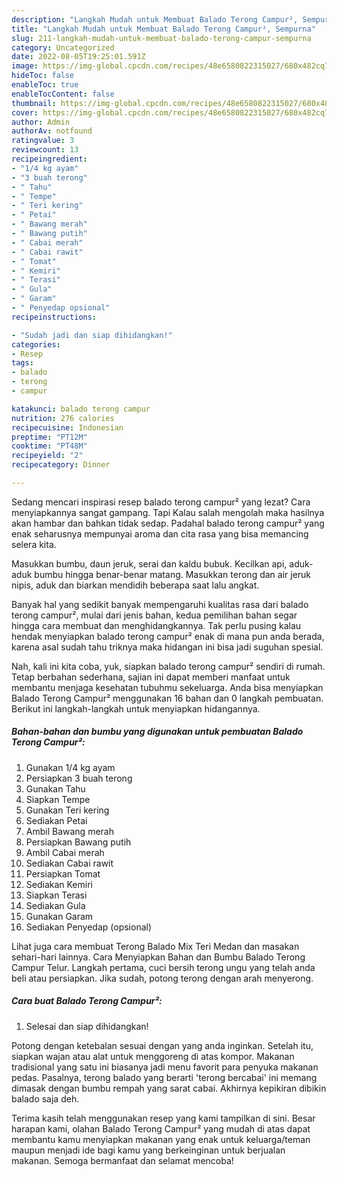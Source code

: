 ```yaml
---
description: "Langkah Mudah untuk Membuat Balado Terong Campur², Sempurna"
title: "Langkah Mudah untuk Membuat Balado Terong Campur², Sempurna"
slug: 211-langkah-mudah-untuk-membuat-balado-terong-campur-sempurna
category: Uncategorized
date: 2022-08-05T19:25:01.591Z
image: https://img-global.cpcdn.com/recipes/48e6580822315027/680x482cq70/balado-terong-campur-foto-resep-utama.jpg
hideToc: false
enableToc: true
enableTocContent: false
thumbnail: https://img-global.cpcdn.com/recipes/48e6580822315027/680x482cq70/balado-terong-campur-foto-resep-utama.jpg
cover: https://img-global.cpcdn.com/recipes/48e6580822315027/680x482cq70/balado-terong-campur-foto-resep-utama.jpg
author: Admin
authorAv: notfound
ratingvalue: 3
reviewcount: 13
recipeingredient:
- "1/4 kg ayam"
- "3 buah terong"
- " Tahu"
- " Tempe"
- " Teri kering"
- " Petai"
- " Bawang merah"
- " Bawang putih"
- " Cabai merah"
- " Cabai rawit"
- " Tomat"
- " Kemiri"
- " Terasi"
- " Gula"
- " Garam"
- " Penyedap opsional"
recipeinstructions:

- "Sudah jadi dan siap dihidangkan!"
categories:
- Resep
tags:
- balado
- terong
- campur

katakunci: balado terong campur 
nutrition: 276 calories
recipecuisine: Indonesian
preptime: "PT12M"
cooktime: "PT48M"
recipeyield: "2"
recipecategory: Dinner

---
```



Sedang mencari inspirasi resep balado terong campur² yang lezat? Cara menyiapkannya sangat gampang. Tapi Kalau salah mengolah maka hasilnya akan hambar dan bahkan tidak sedap. Padahal balado terong campur² yang enak seharusnya mempunyai aroma dan cita rasa yang bisa memancing selera kita.


Masukkan bumbu, daun jeruk, serai dan kaldu bubuk. Kecilkan api, aduk-aduk bumbu hingga benar-benar matang. Masukkan terong dan air jeruk nipis, aduk dan biarkan mendidih beberapa saat lalu angkat.

Banyak hal yang sedikit banyak mempengaruhi kualitas rasa dari balado terong campur², mulai dari jenis bahan, kedua pemilihan bahan segar hingga cara membuat dan menghidangkannya. Tak perlu pusing kalau hendak menyiapkan balado terong campur² enak di mana pun anda berada, karena asal sudah tahu triknya maka hidangan ini bisa jadi suguhan spesial.


Nah, kali ini kita coba, yuk, siapkan balado terong campur² sendiri di rumah. Tetap berbahan sederhana, sajian ini dapat memberi manfaat untuk membantu menjaga kesehatan tubuhmu sekeluarga. Anda bisa menyiapkan Balado Terong Campur² menggunakan 16 bahan dan 0 langkah pembuatan. Berikut ini langkah-langkah untuk menyiapkan hidangannya.

<!--inarticleads1-->

##### Bahan-bahan dan bumbu yang digunakan untuk pembuatan Balado Terong Campur²:

1. Gunakan 1/4 kg ayam
1. Persiapkan 3 buah terong
1. Gunakan  Tahu
1. Siapkan  Tempe
1. Gunakan  Teri kering
1. Sediakan  Petai
1. Ambil  Bawang merah
1. Persiapkan  Bawang putih
1. Ambil  Cabai merah
1. Sediakan  Cabai rawit
1. Persiapkan  Tomat
1. Sediakan  Kemiri
1. Siapkan  Terasi
1. Sediakan  Gula
1. Gunakan  Garam
1. Sediakan  Penyedap (opsional)


Lihat juga cara membuat Terong Balado Mix Teri Medan dan masakan sehari-hari lainnya. Cara Menyiapkan Bahan dan Bumbu Balado Terong Campur Telur. Langkah pertama, cuci bersih terong ungu yang telah anda beli atau persiapkan. Jika sudah, potong terong dengan arah menyerong. 

<!--inarticleads2-->

##### Cara buat Balado Terong Campur²:


1. Selesai dan siap dihidangkan!

Potong dengan ketebalan sesuai dengan yang anda inginkan. Setelah itu, siapkan wajan atau alat untuk menggoreng di atas kompor. Makanan tradisional yang satu ini biasanya jadi menu favorit para penyuka makanan pedas. Pasalnya, terong balado yang berarti &#39;terong bercabai&#39; ini memang dimasak dengan bumbu rempah yang sarat cabai. Akhirnya kepikiran dibikin balado saja deh. 

Terima kasih telah menggunakan resep yang kami tampilkan di sini. Besar harapan kami, olahan Balado Terong Campur² yang mudah di atas dapat membantu kamu menyiapkan makanan yang enak untuk keluarga/teman maupun menjadi ide bagi kamu yang berkeinginan untuk berjualan makanan. Semoga bermanfaat dan selamat mencoba!
